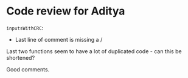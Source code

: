 # Code review for Aditya

`inputsWithCRC`:

- Last line of comment is missing a /

Last two functions seem to have a lot of duplicated code - can this be shortened?

Good comments.
